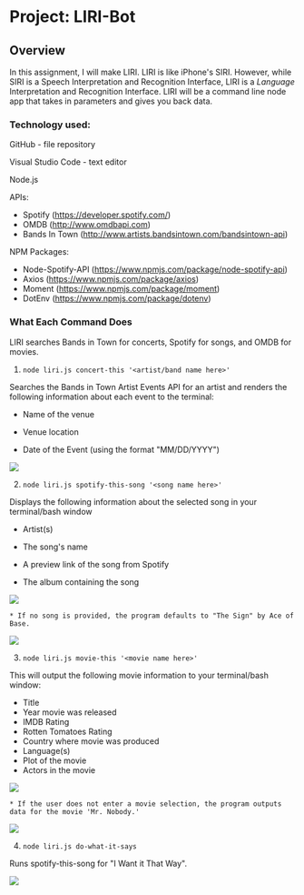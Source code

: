 # Project: LIRI-Bot

## Overview

In this assignment, I will make LIRI. LIRI is like iPhone's SIRI. However, while SIRI is a Speech Interpretation and Recognition Interface, LIRI is a _Language_ Interpretation and Recognition Interface. LIRI will be a command line node app that takes in parameters and gives you back data.

### Technology used:

GitHub - file repository

Visual Studio Code - text editor

Node.js

APIs:

* Spotify (https://developer.spotify.com/)
* OMDB (http://www.omdbapi.com)
* Bands In Town (http://www.artists.bandsintown.com/bandsintown-api)

NPM Packages:

* Node-Spotify-API (https://www.npmjs.com/package/node-spotify-api)
* Axios (https://www.npmjs.com/package/axios)
* Moment (https://www.npmjs.com/package/moment)
* DotEnv (https://www.npmjs.com/package/dotenv)

### What Each Command Does

LIRI searches Bands in Town for concerts, Spotify for songs, and OMDB for movies.

1. `node liri.js concert-this '<artist/band name here>'`

Searches the Bands in Town Artist Events API for an artist and renders the following information about each event to the terminal:

  * Name of the venue

  * Venue location

  * Date of the Event (using the format "MM/DD/YYYY")
  
  ![](https://media.giphy.com/media/YTJrRfZuflwN2JITQ5/giphy.gif)

2. `node liri.js spotify-this-song '<song name here>'`

Displays the following information about the selected song in your terminal/bash window

  * Artist(s)

  * The song's name

  * A preview link of the song from Spotify

  * The album containing the song
  
  ![](https://media.giphy.com/media/PjxtgY4zRgglLTujgP/giphy.gif)

    * If no song is provided, the program defaults to "The Sign" by Ace of Base.
    
  ![](https://media.giphy.com/media/fAJ8tO7jNSX4vYyHvA/giphy.gif)
   


3. `node liri.js movie-this '<movie name here>'`

This will output the following movie information to your terminal/bash window:

  * Title
  * Year movie was released
  * IMDB Rating
  * Rotten Tomatoes Rating
  * Country where movie was produced
  * Language(s)
  * Plot of the movie
  * Actors in the movie
  
  ![](https://media.giphy.com/media/lQ7Pb6KioTMW7lTXLW/giphy.gif)
  
    * If the user does not enter a movie selection, the program outputs data for the movie 'Mr. Nobody.'
    
  ![](https://media.giphy.com/media/SANbT2OKTOX4jNpubU/giphy.gif)
    
 

4. `node liri.js do-what-it-says`

Runs spotify-this-song for "I Want it That Way".

![](https://media.giphy.com/media/QyDFyBqitothiucluF/giphy.gif)

